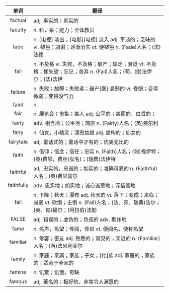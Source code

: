 |单词|翻译  |
|:--:|--| 
|	factual  		|		adj. 事实的；真实的	|		
|	faculty  		|		n. 科，系；能力；全体教员	|		
|	fade  		|		n. [电视] 淡出；[电影][电视] 淡入 adj. 平淡的；乏味的 vi. 褪色；凋谢；逐渐消失 vt. 使褪色 n. (Fade)人名；(法)法德	|		
|	fail  		|		n. 不及格 vi. 失败，不及格；破产；缺乏；衰退 vt. 不及格；使失望；忘记；舍弃 n. (Fail)人名；(葡、捷)法伊尔；(法)法伊	|		
|	failure  		|		n. 失败；故障；失败者；破产[医] 衰弱的 vi. 昏倒；变得微弱；变得没气力	|		
|	faint  		|		n. 	|		
|	fair  		|		n. 展览会；市集；美人 adj. 公平的；美丽的，白皙的；	|		
|	fairly  		|		adv. 相当地；公平地；简直 n. (Fairly)人名；(英)费尔利	|		
|	fairy  		|		n. 仙女，小精灵；漂亮姑娘 adj. 虚构的；仙女的	|		
|	fairytale  		|		adj. 童话式的；童话中才有的；优美无比的	|		
|	faith  		|		n. 信仰；信念；信任；忠实 n. (Faith)人名；(匈)福伊特；(英)费思，费丝(女名)；(瑞典)法伊特	|		
|	faithful  		|		adj. 忠实的，忠诚的；如实的；准确可靠的 n. (Faithful)人名；(英)费思富尔	|		
|	faithfully  		|		adv. 忠实地；如实地；诚心诚意地；深信着地	|		
|	fall  		|		n. 下降；秋天；瀑布 adj. 秋天的 vi. 落下；变成；来临；减弱 vt. 砍倒；击倒 n. (Fall)人名；(法、芬、瑞典)法尔；(英、匈)福尔；(阿拉伯)法勒	|		
|	FALSE  		|		adj. 错误的；虚伪的；伪造的 adv. 欺诈地	|		
|	fame  		|		n. 名声，名望；传闻，传说 vt. 使闻名，使有名望	|		
|	familiar  		|		n. 常客；密友 adj. 熟悉的；常见的；亲近的 n. (Familiar)人名；(西)法米利亚尔	|		
|	family  		|		n. 家庭；亲属；家族；子女；[化]族 adj. 家庭的；家族的；适合于全家的	|		
|	famine  		|		n. 饥荒；饥饿，奇缺	|		
|	famous  		|		adj. 著名的；极好的，非常令人满意的	|		
